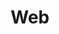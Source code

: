 ---
title: Web

view: card

banner:
  caption: 'Image credit: [**Unsplash**](https://unsplash.com/)'
  image: 'nasa.jpg'
---